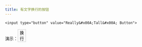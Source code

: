 ```yaml
---
title: 有文字换行的按钮
---
```


```
<input type="button" value="Really&#x00A;Tall&#x00A; Button">
```

演示：<input type="button" value="换&#x00A;行" style="border: 1px solid #CCC; background: #FAFAFA;">